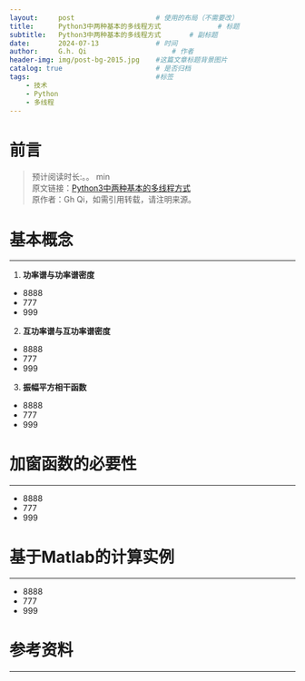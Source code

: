 ```yaml
---
layout:     post   				    # 使用的布局（不需要改）
title:      Python3中两种基本的多线程方式 				# 标题 
subtitle:   Python3中两种基本的多线程方式       # 副标题
date:       2024-07-13 				# 时间
author:     G.h. Qi 					# 作者
header-img: img/post-bg-2015.jpg 	#这篇文章标题背景图片
catalog: true 						# 是否归档
tags:								#标签
    - 技术
    - Python
    - 多线程
---
```


# 前言     
> 预计阅读时长:。。 min       
> 原文链接：[Python3中两种基本的多线程方式](https://chyiever.github.io/2024/03/11/%E4%B8%BA%E4%BB%80%E4%B9%88%E8%AE%A1%E7%AE%97%E4%B8%A4%E4%BF%A1%E5%8F%B7%E9%A2%91%E8%B0%B1%E7%9B%B8%E5%B9%B2%E6%80%A7%E6%97%B6%E5%BF%85%E9%A1%BB%E8%A6%81%E5%8A%A0%E7%AA%97/)   
> 原作者：Gh Qi，如需引用转载，请注明来源。

# 基本概念
******************

1. **功率谱与功率谱密度**
* 8888
* 777
* 999

2. **互功率谱与互功率谱密度**
* 8888
* 777
* 999

   
3. **振幅平方相干函数**
* 8888
* 777
* 999


   
# 加窗函数的必要性
******************
* 8888
* 777
* 999

# 基于Matlab的计算实例
******************
* 8888
* 777
* 999


# 参考资料
******************
>           
>            
>       
